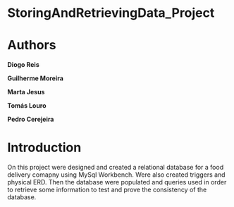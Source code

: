 # StoringAndRetrievingData_Project

# Authors 

**Diogo Reis**

**Guilherme Moreira**

**Marta Jesus**

**Tomás Louro**

**Pedro Cerejeira**

# Introduction

On this project were designed and created a relational database for a food delivery comapny using MySql Workbench. Were also created triggers and physical ERD. Then the database were populated and queries used in order to retrieve some information to test and prove the consistency of the database.
